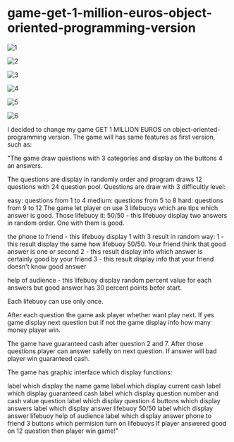 # game-get-1-million-euros-object-oriented-programming-version

![1](https://user-images.githubusercontent.com/33809996/36561646-a8c77c20-1814-11e8-8c32-b0db3b83fa52.jpg)

![2](https://user-images.githubusercontent.com/33809996/36561651-accf35c4-1814-11e8-9851-2c07a606dae6.jpg)

![3](https://user-images.githubusercontent.com/33809996/36561654-b01781b4-1814-11e8-87fd-4675644c575d.jpg)

![4](https://user-images.githubusercontent.com/33809996/36561660-b30ea6a4-1814-11e8-8ae4-699e590fd800.jpg)

![5](https://user-images.githubusercontent.com/33809996/36561663-b58511a2-1814-11e8-86d0-984c6e20efd2.jpg)

![6](https://user-images.githubusercontent.com/33809996/36561672-b8a9b090-1814-11e8-9641-1cc88259e094.jpg)

I decided to change my game GET 1 MILLION EUROS on object-oriented-programming version. The game will has same features as first version, such as:

"The game draw questions with 3 categories and display on the buttons 4 an answers.

The questions are display in randomly order and program draws 12 questions with 24 question pool. Questions are draw with 3 difficultly level:

easy: questions from 1 to 4
medium: questions from 5 to 8
hard: questions from 9 to 12
The game let player on use 3 lifebuoys which are tips which answer is good. Those lifebuoy it:
50/50 - this lifebuoy display two answers in random order. One with them is good.

the phone to friend - this lifebuoy display 1 with 3 result in random way: 1 - this result display the same how lifebuoy 50/50. Your friend think that good answer is one or second 2 - this result display info which answer is certainly good by your friend 3 - this result display info that your friend doesn't know good answer

help of audience - this lifebuoy display random percent value for each answers but good answer has 30 percent points befor start.

Each lifebuoy can use only once.

After each question the game ask player whether want play next. If yes game display next question but if not the game display info how many money player win.

The game have guaranteed cash after question 2 and 7. After those questions player can answer safetly on next question. If answer will bad player win guaranteed cash.

The game has graphic interface which display functions:

label which display the name game
label which display current cash
label which display guaranteed cash
label which display question number and cash value question
label which display question
4 buttons which display answers
label which display answer lifebuoy 50/50
label which display answer lifebuoy help of audience
label which display answer phone to friend
3 buttons which permision turn on lifebuoys
If player answered good on 12 question then player win game!"
